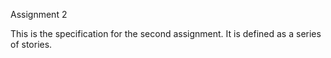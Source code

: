 Assignment 2

This is the specification for the second assignment. It is defined as a series of stories.